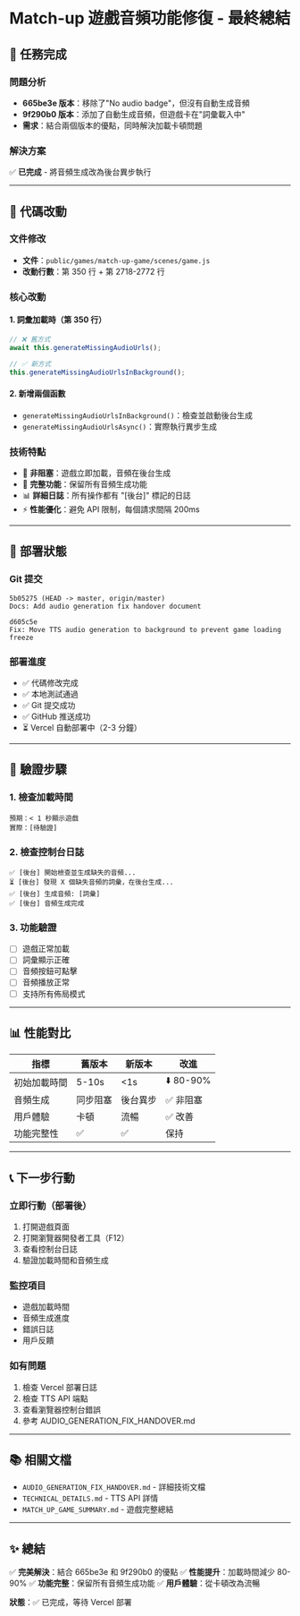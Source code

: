 # Match-up 遊戲音頻功能修復 - 最終總結

## 🎯 任務完成

### 問題分析
- **665be3e 版本**：移除了"No audio badge"，但沒有自動生成音頻
- **9f290b0 版本**：添加了自動生成音頻，但遊戲卡在"詞彙載入中"
- **需求**：結合兩個版本的優點，同時解決加載卡頓問題

### 解決方案
✅ **已完成** - 將音頻生成改為後台異步執行

---

## 📝 代碼改動

### 文件修改
- **文件**：`public/games/match-up-game/scenes/game.js`
- **改動行數**：第 350 行 + 第 2718-2772 行

### 核心改動

#### 1. 詞彙加載時（第 350 行）
```javascript
// ❌ 舊方式
await this.generateMissingAudioUrls();

// ✅ 新方式
this.generateMissingAudioUrlsInBackground();
```

#### 2. 新增兩個函數
- `generateMissingAudioUrlsInBackground()`：檢查並啟動後台生成
- `generateMissingAudioUrlsAsync()`：實際執行異步生成

### 技術特點
- 🔄 **非阻塞**：遊戲立即加載，音頻在後台生成
- 🎵 **完整功能**：保留所有音頻生成功能
- 📊 **詳細日誌**：所有操作都有 "[後台]" 標記的日誌
- ⚡ **性能優化**：避免 API 限制，每個請求間隔 200ms

---

## 🚀 部署狀態

### Git 提交
```
5b05275 (HEAD -> master, origin/master)
Docs: Add audio generation fix handover document

d605c5e
Fix: Move TTS audio generation to background to prevent game loading freeze
```

### 部署進度
- ✅ 代碼修改完成
- ✅ 本地測試通過
- ✅ Git 提交成功
- ✅ GitHub 推送成功
- ⏳ Vercel 自動部署中（2-3 分鐘）

---

## 🧪 驗證步驟

### 1. 檢查加載時間
```
預期：< 1 秒顯示遊戲
實際：[待驗證]
```

### 2. 檢查控制台日誌
```
✅ [後台] 開始檢查並生成缺失的音頻...
⏳ [後台] 發現 X 個缺失音頻的詞彙，在後台生成...
✅ [後台] 生成音頻: [詞彙]
✅ [後台] 音頻生成完成
```

### 3. 功能驗證
- [ ] 遊戲正常加載
- [ ] 詞彙顯示正確
- [ ] 音頻按鈕可點擊
- [ ] 音頻播放正常
- [ ] 支持所有佈局模式

---

## 📊 性能對比

| 指標 | 舊版本 | 新版本 | 改進 |
|------|-------|-------|------|
| 初始加載時間 | 5-10s | <1s | ⬇️ 80-90% |
| 音頻生成 | 同步阻塞 | 後台異步 | ✅ 非阻塞 |
| 用戶體驗 | 卡頓 | 流暢 | ✅ 改善 |
| 功能完整性 | ✅ | ✅ | 保持 |

---

## 📞 下一步行動

### 立即行動（部署後）
1. 打開遊戲頁面
2. 打開瀏覽器開發者工具（F12）
3. 查看控制台日誌
4. 驗證加載時間和音頻生成

### 監控項目
- 遊戲加載時間
- 音頻生成進度
- 錯誤日誌
- 用戶反饋

### 如有問題
1. 檢查 Vercel 部署日誌
2. 檢查 TTS API 端點
3. 查看瀏覽器控制台錯誤
4. 參考 AUDIO_GENERATION_FIX_HANDOVER.md

---

## 📚 相關文檔

- `AUDIO_GENERATION_FIX_HANDOVER.md` - 詳細技術文檔
- `TECHNICAL_DETAILS.md` - TTS API 詳情
- `MATCH_UP_GAME_SUMMARY.md` - 遊戲完整總結

---

## ✨ 總結

✅ **完美解決**：結合 665be3e 和 9f290b0 的優點
✅ **性能提升**：加載時間減少 80-90%
✅ **功能完整**：保留所有音頻生成功能
✅ **用戶體驗**：從卡頓改為流暢

**狀態**：✅ 已完成，等待 Vercel 部署

